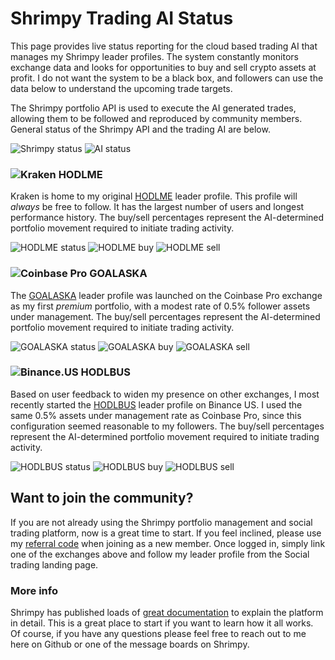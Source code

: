# Shrimpy Trading AI Status
This page provides live status reporting for the cloud based trading AI that manages my Shrimpy leader profiles. The system constantly monitors exchange data and looks for opportunities to buy and sell crypto assets at profit. I do not want the system to be a black box, and followers can use the data below to understand the upcoming trade targets.

The Shrimpy portfolio API is used to execute the AI generated trades, allowing them to be followed and reproduced by community members. General status of the Shrimpy API and the trading AI are below.

![Shrimpy status](https://img.shields.io/uptimerobot/status/m789077200-23848cac4897f8de2e80efb0?label=Shrimpy%20API)
![AI status](https://img.shields.io/uptimerobot/status/m789070593-702ca0444716b58c07d6ff2d?label=Trading%20AI)

### ![Kraken](https://assets.shrimpy.io/exchanges/kraken.png) HODLME
Kraken is home to my original [HODLME](https://dashboard.shrimpy.io/leader/hodlme) leader profile. This profile will *always* be free to follow. It has the largest number of users and longest performance history. The buy/sell percentages represent the AI-determined portfolio movement required to initiate trading activity.

![HODLME status](https://img.shields.io/uptimerobot/status/m789070602-0f635a0f664651c1b0447c6d)
![HODLME buy](https://img.shields.io/endpoint?url=https%3A%2F%2Fshrimpy.d4pncgqv1d5.us-south.codeengine.appdomain.cloud%2Fshield%2Fhodlme%2Fbuy)
![HODLME sell](https://img.shields.io/endpoint?url=https%3A%2F%2Fshrimpy.d4pncgqv1d5.us-south.codeengine.appdomain.cloud%2Fshield%2Fhodlme%2Fsell)

### ![Coinbase Pro](https://assets.shrimpy.io/exchanges/coinbasepro.png) GOALASKA
The [GOALASKA](https://dashboard.shrimpy.io/leader/goalaska) leader profile was launched on the Coinbase Pro exchange as my first *premium* portfolio, with a modest rate of 0.5% follower assets under management. The buy/sell percentages represent the AI-determined portfolio movement required to initiate trading activity.

![GOALASKA status](https://img.shields.io/uptimerobot/status/m789070612-8f39d60dac5b591cd4b43dee)
![GOALASKA buy](https://img.shields.io/endpoint?url=https%3A%2F%2Fshrimpy.d4pncgqv1d5.us-south.codeengine.appdomain.cloud%2Fshield%2Fgoalaska%2Fbuy)
![GOALASKA sell](https://img.shields.io/endpoint?url=https%3A%2F%2Fshrimpy.d4pncgqv1d5.us-south.codeengine.appdomain.cloud%2Fshield%2Fgoalaska%2Fsell)


### ![Binance.US](https://assets.shrimpy.io/exchanges/binanceus.png) HODLBUS
Based on user feedback to widen my presence on other exchanges, I most recently started the [HODLBUS](https://dashboard.shrimpy.io/leader/hodlbus) leader profile on Binance US. I used the same 0.5% assets under management rate as Coinbase Pro, since this configuration seemed reasonable to my followers. The buy/sell percentages represent the AI-determined portfolio movement required to initiate trading activity.

![HODLBUS status](https://img.shields.io/uptimerobot/status/m789084828-d701376895c43fcc377d611e)
![HODLBUS buy](https://img.shields.io/endpoint?url=https%3A%2F%2Fshrimpy.d4pncgqv1d5.us-south.codeengine.appdomain.cloud%2Fshield%2FBinanceUS%2Fbuy)
![HODLBUS sell](https://img.shields.io/endpoint?url=https%3A%2F%2Fshrimpy.d4pncgqv1d5.us-south.codeengine.appdomain.cloud%2Fshield%2FBinanceUS%2Fsell)

## Want to join the community?
If you are not already using the Shrimpy portfolio management and social trading platform, now is a great time to start. If you feel inclined, please use my [referral code](https://www.shrimpy.io/referral?r=nKp-s7Wda) when joining as a new member. Once logged in, simply link one of the exchanges above and follow my leader profile from the Social trading landing page.

### More info
Shrimpy has published loads of [great documentation](https://help.shrimpy.io/hc/en-us/articles/1260803128029-Introduction) to explain the platform in detail. This is a great place to start if you want to learn how it all works. Of course, if you have any questions please feel free to reach out to me here on Github or one of the message boards on Shrimpy.